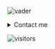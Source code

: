 ![vader](https://i.imgur.com/go3oLag.png)
<details><summary>Contact me</summary>
<p>
[🌐 Website](https://emirkabal.com)<br>
[📫 Mail](mailto:ekabal@datafex.com.tr)<br>
[🦜 Twitter](https://twitter.com/emirkabal)
</p>
</details>

![visitors](https://visitor-badge.laobi.icu/badge?page_id=emirkabal.emirkabal)
